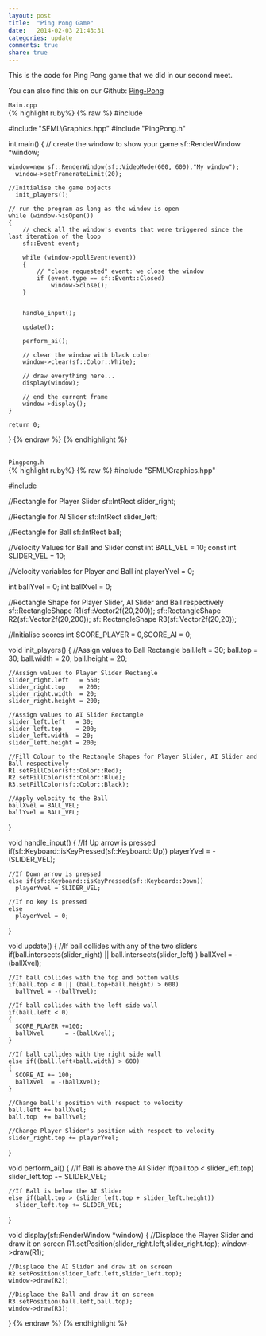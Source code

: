 ```yaml
---
layout: post
title:  "Ping Pong Game"
date:   2014-02-03 21:43:31
categories: update
comments: true
share: true
---
```


This is the code for Ping Pong game that we did in our second meet.

You can also find this on our Github: [Ping-Pong]


`Main.cpp` <br>
{% highlight ruby%}
{% raw %}
#include <iostream>

#include "SFML\Graphics.hpp"
#include "PingPong.h"

int main()
{
    // create the window to show your game 
    sf::RenderWindow *window;

  	window=new sf::RenderWindow(sf::VideoMode(600, 600),"My window");
	  window->setFramerateLimit(20);
    
    //Initialise the game objects
	  init_players();

    // run the program as long as the window is open
    while (window->isOpen())
    {
        // check all the window's events that were triggered since the last iteration of the loop
        sf::Event event;

        while (window->pollEvent(event))
        {
            // "close requested" event: we close the window
            if (event.type == sf::Event::Closed)
                window->close();
        }


        handle_input();

        update();

        perform_ai();

        // clear the window with black color
        window->clear(sf::Color::White);
	    
        // draw everything here...
        display(window);

        // end the current frame
        window->display();
    }

    return 0;
}
{% endraw %}
{% endhighlight %}<br><br>


`Pingpong.h`<br>
{% highlight ruby%}
{% raw %}
#include "SFML\Graphics.hpp"

#include <iostream>

//Rectangle for Player Slider
sf::IntRect slider_right;

//Rectangle for AI Slider
sf::IntRect slider_left;

//Rectangle for Ball
sf::IntRect ball;

//Velocity Values for Ball and Slider
const int BALL_VEL   = 10;
const int SLIDER_VEL = 10;

//Velocity variables for Player and Ball
int playerYvel = 0;

int ballYvel = 0;
int ballXvel = 0;

//Rectangle Shape for Player Slider, AI Slider and Ball respectively
sf::RectangleShape R1(sf::Vector2f(20,200));
sf::RectangleShape R2(sf::Vector2f(20,200));
sf::RectangleShape R3(sf::Vector2f(20,20));

//Initialise scores
int SCORE_PLAYER = 0,SCORE_AI = 0;

void init_players()
{
    //Assign values to Ball Rectangle
    ball.left   = 30;
    ball.top    = 30;
    ball.width  = 20;
    ball.height = 20;

    //Assign values to Player Slider Rectangle
    slider_right.left   = 550;
    slider_right.top    = 200;
    slider_right.width  = 20;
    slider_right.height = 200;

    //Assign values to AI Slider Rectangle
    slider_left.left   = 30;
    slider_left.top    = 200;
    slider_left.width  = 20;
    slider_left.height = 200;

    //Fill Colour to the Rectangle Shapes for Player Slider, AI Slider and Ball respectively
    R1.setFillColor(sf::Color::Red);
    R2.setFillColor(sf::Color::Blue);
    R3.setFillColor(sf::Color::Black);

    //Apply velocity to the Ball
    ballXvel = BALL_VEL;
    ballYvel = BALL_VEL;
}

void handle_input()
{
    //If Up arrow is pressed
    if(sf::Keyboard::isKeyPressed(sf::Keyboard::Up))
      playerYvel = -(SLIDER_VEL);

    //If Down arrow is pressed
    else if(sf::Keyboard::isKeyPressed(sf::Keyboard::Down))
      playerYvel = SLIDER_VEL;

    //If no key is pressed
    else
      playerYvel = 0;
}

void update()
{
    //If ball collides with any of the two sliders
    if(ball.intersects(slider_right) || ball.intersects(slider_left) )
      ballXvel = -(ballXvel);

    //If ball collides with the top and bottom walls
    if(ball.top < 0 || (ball.top+ball.height) > 600)
      ballYvel = -(ballYvel);

    //If ball collides with the left side wall
    if(ball.left < 0)
    {
      SCORE_PLAYER +=100;
      ballXvel      = -(ballXvel);
    }

    //If ball collides with the right side wall
    else if((ball.left+ball.width) > 600)
    {
      SCORE_AI += 100;
      ballXvel  = -(ballXvel);
    }
    
    //Change ball's position with respect to velocity
    ball.left += ballXvel;
    ball.top  += ballYvel;

    //Change Player Slider's position with respect to velocity
    slider_right.top += playerYvel;
}

void perform_ai()
{
    //If Ball is above the AI Slider 
    if(ball.top < slider_left.top)
      slider_left.top -= SLIDER_VEL;
  
    //If Ball is below the AI Slider
    else if(ball.top > (slider_left.top + slider_left.height))
      slider_left.top += SLIDER_VEL;
}

void display(sf::RenderWindow *window)
{
    //Displace the Player Slider and draw it on screen
    R1.setPosition(slider_right.left,slider_right.top);
    window->draw(R1);

    //Displace the AI Slider and draw it on screen
    R2.setPosition(slider_left.left,slider_left.top);
    window->draw(R2);
 
    //Displace the Ball and draw it on screen
    R3.setPosition(ball.left,ball.top);
    window->draw(R3);
}
{% endraw %}
{% endhighlight %}

[Ping-Pong]: https://github.com/GDC-CEG/Ping-Pong
